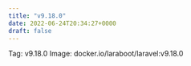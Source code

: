 ```yaml
---
title: "v9.18.0"
date: 2022-06-24T20:34:27+0000
draft: false
---
```


Tag: v9.18.0
Image: docker.io/laraboot/laravel:v9.18.0
